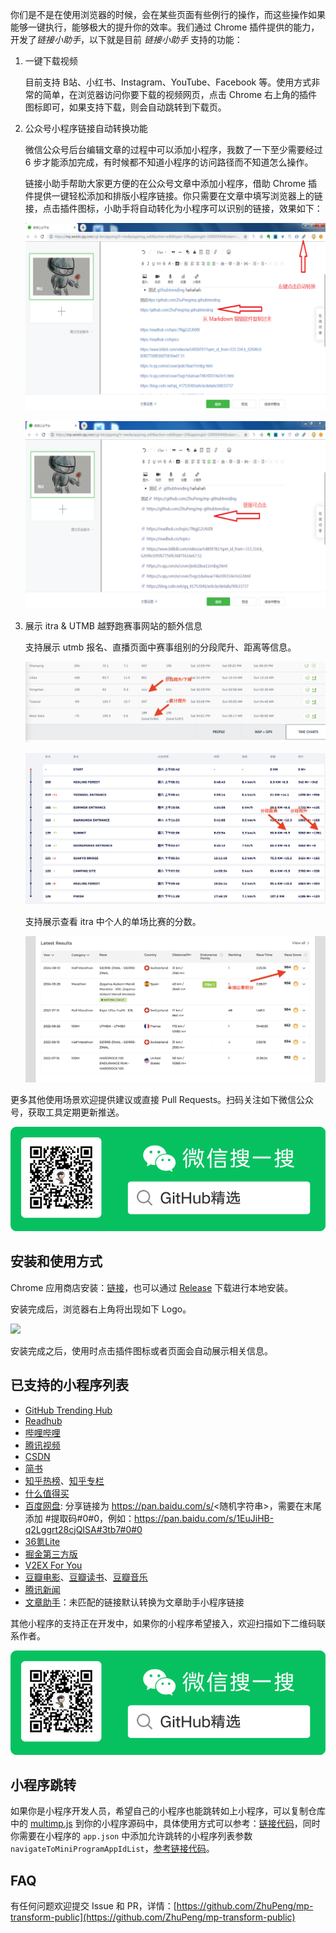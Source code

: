 你们是不是在使用浏览器的时候，会在某些页面有些例行的操作，而这些操作如果能够一键执行，能够极大的提升你的效率。我们通过 Chrome 插件提供的能力，开发了*链接小助手*，以下就是目前 *链接小助手* 支持的功能：

1. 一键下载视频

   目前支持 B站、小红书、Instagram、YouTube、Facebook 等。使用方式非常的简单，在浏览器访问你要下载的视频网页，点击 Chrome 右上角的插件图标即可，如果支持下载，则会自动跳转到下载页。

2. 公众号小程序链接自动转换功能

   微信公众号后台编辑文章的过程中可以添加小程序，我数了一下至少需要经过 6 步才能添加完成，有时候都不知道小程序的访问路径而不知道怎么操作。

   链接小助手帮助大家更方便的在公众号文章中添加小程序，借助 Chrome 插件提供一键轻松添加和排版小程序链接。你只需要在文章中填写浏览器上的链接，点击插件图标，小助手将自动转化为小程序可以识别的链接，效果如下：

   ![](img/wechat-link-1.png)

   ![](img/wechat-link-2.png)

3. 展示 itra & UTMB 越野跑赛事网站的额外信息

   支持展示 utmb 报名、直播页面中赛事组别的分段爬升、距离等信息。

   ![](img/regis-utmb.png)

   ![](img/live-utmb.png)

   支持展示查看 itra 中个人的单场比赛的分数。

   ![](img/itra-point.png)

更多其他使用场景欢迎提供建议或直接 Pull Requests。扫码关注如下微信公众号，获取工具定期更新推送。

![wechat](https://raw.githubusercontent.com/ZhuPeng/pic/master/mac/compress_github_qrcode.png)



## 安装和使用方式

Chrome 应用商店安装：[链接](https://chrome.google.com/webstore/detail/%E5%B0%8F%E7%A8%8B%E5%BA%8F%E6%8E%92%E7%89%88%E5%B0%8F%E5%8A%A9%E6%89%8B/aigggkimjmfijjfbhonlblgajnoilbbb)，也可以通过 [Release](https://github.com/ZhuPeng/mp-transform-public/releases) 下载进行本地安装。

安装完成后，浏览器右上角将出现如下 Logo。

![](img/link-128.png)

安装完成之后，使用时点击插件图标或者页面会自动展示相关信息。


## 已支持的小程序列表

* [GitHub Trending Hub](<https://github.com/ZhuPeng/mp-githubtrending>)
* [Readhub](https://readhub.cn/topics)
* [哔哩哔哩](https://www.bilibili.com/)
* [腾讯视频](https://v.qq.com/)
* [CSDN](https://blog.csdn.net/)
* [简书](https://www.jianshu.com/)
* [知乎热榜](https://www.zhihu.com)、[知乎专栏](https://zhuanlan.zhihu.com)
* [什么值得买](https://www.smzdm.com)
* [百度网盘](https://pan.baidu.com): 分享链接为 https://pan.baidu.com/s/<随机字符串>，需要在末尾添加 #提取码#0#0，例如：https://pan.baidu.com/s/1EuJiHB-q2Lggrt28cjQISA#3tb7#0#0 
* [36氪Lite](https://36kr.com)
* [掘金第三方版](https://juejin.im)
* [V2EX For You](https://www.v2ex.com)
* [豆瓣电影](https://movie.douban.com/)、[豆瓣读书](https://book.douban.com/)、[豆瓣音乐](https://music.douban.com/)
* [腾讯新闻](https://new.qq.com/)
* [文章助手](https://linux.cn/article-10838-1.html)：未匹配的链接默认转换为文章助手小程序链接

其他小程序的支持正在开发中，如果你的小程序希望接入，欢迎扫描如下二维码联系作者。

![wechat](https://raw.githubusercontent.com/ZhuPeng/pic/master/mac/compress_github_qrcode.png)



##  小程序跳转

如果你是小程序开发人员，希望自己的小程序也能跳转如上小程序，可以复制仓库中的 [multimp.js](multimp.js) 到你的小程序源码中，具体使用方式可以参考：[链接代码](https://github.com/ZhuPeng/mp-githubtrending/blob/master/pages/component/md/md.js#L94)，同时你需要在小程序的 `app.json` 中添加允许跳转的小程序列表参数 `navigateToMiniProgramAppIdList`，[参考链接代码](https://github.com/ZhuPeng/mp-githubtrending/blob/master/app.json#L60)。




## FAQ

有任何问题欢迎提交 Issue 和 PR，详情：[https://github.com/ZhuPeng/mp-transform-public](https://github.com/ZhuPeng/mp-transform-public)
